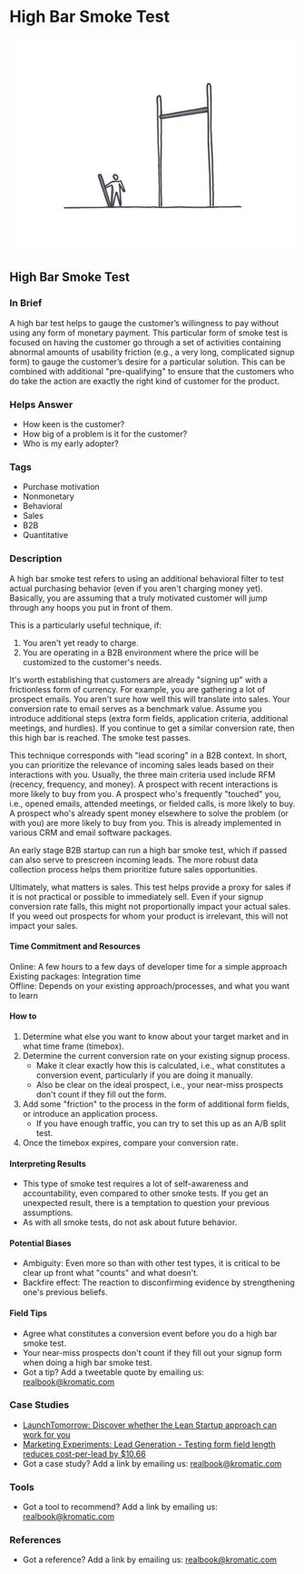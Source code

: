 # High Bar Smoke Test

![](../.gitbook/assets/illustration-high-bar-test.png)

## High Bar Smoke Test

### In Brief

A high bar test helps to gauge the customer’s willingness to pay without using any form of monetary payment. This particular form of smoke test is focused on having the customer go through a set of activities containing abnormal amounts of usability friction \(e.g., a very long, complicated signup form\) to gauge the customer’s desire for a particular solution. This can be combined with additional "pre-qualifying" to ensure that the customers who do take the action are exactly the right kind of customer for the product.

### Helps Answer

* How keen is the customer? 
* How big of a problem is it for the customer? 
* Who is my early adopter?

### Tags

* Purchase motivation
* Nonmonetary
* Behavioral
* Sales 
* B2B
* Quantitative

### Description

A high bar smoke test refers to using an additional behavioral filter to test actual purchasing behavior \(even if you aren't charging money yet\). Basically, you are assuming that a truly motivated customer will jump through any hoops you put in front of them.

This is a particularly useful technique, if:  
1. You aren't yet ready to charge.  
2. You are operating in a B2B environment where the price will be customized to the customer's needs.

It's worth establishing that customers are already "signing up" with a frictionless form of currency. For example, you are gathering a lot of prospect emails. You aren't sure how well this will translate into sales. Your conversion rate to email serves as a benchmark value. Assume you introduce additional steps \(extra form fields, application criteria, additional meetings, and hurdles\). If you continue to get a similar conversion rate, then this high bar is reached. The smoke test passes.

This technique corresponds with "lead scoring" in a B2B context. In short, you can prioritize the relevance of incoming sales leads based on their interactions with you. Usually, the three main criteria used include RFM \(recency, frequency, and money\). A prospect with recent interactions is more likely to buy from you. A prospect who's frequently "touched" you, i.e., opened emails, attended meetings, or fielded calls, is more likely to buy. A prospect who's already spent money elsewhere to solve the problem \(or with you\) are more likely to buy from you. This is already implemented in various CRM and email software packages.

An early stage B2B startup can run a high bar smoke test, which if passed can also serve to prescreen incoming leads. The more robust data collection process helps them prioritize future sales opportunities.

Ultimately, what matters is sales. This test helps provide a proxy for sales if it is not practical or possible to immediately sell. Even if your signup conversion rate falls, this might not proportionally impact your actual sales. If you weed out prospects for whom your product is irrelevant, this will not impact your sales.

#### Time Commitment and Resources

Online: A few hours to a few days of developer time for a simple approach  
Existing packages: Integration time  
Offline: Depends on your existing approach/processes, and what you want to learn

#### How to

1. Determine what else you want to know about your target market and in what time frame \(timebox\).
2. Determine the current conversion rate on your existing signup process.
   * Make it clear exactly how this is calculated, i.e., what constitutes a conversion event, particularly if you are doing it manually.
   * Also be clear on the ideal prospect, i.e., your near-miss prospects don't count if they fill out the form.
3. Add some "friction" to the process in the form of additional form fields, or introduce an application process.
   * If you have enough traffic, you can try to set this up as an A/B split test.
4. Once the timebox expires, compare your conversion rate. 

#### Interpreting Results

* This type of smoke test requires a lot of self-awareness and accountability, even compared to other smoke tests. If you get an unexpected result, there is a temptation to question your previous assumptions.
* As with all smoke tests, do not ask about future behavior.

#### Potential Biases

* Ambiguity: Even more so than with other test types, it is critical to be clear up front what "counts" and what doesn't. 
* Backfire effect: The reaction to disconfirming evidence by strengthening one's previous beliefs.

#### Field Tips

* Agree what constitutes a conversion event before you do a high bar smoke test.
* Your near-miss prospects don't count if they fill out your signup form when doing a high bar smoke test.
* Got a tip? Add a tweetable quote by emailing us: [realbook@kromatic.com](mailto:realbook@kromatic.com)

### Case Studies

* [LaunchTomorrow: Discover whether the Lean Startup approach can work for you](http://leanstartupquiz.launchtomorrow.com/)
* [Marketing Experiments: Lead Generation - Testing form field length reduces cost-per-lead by $10.66](http://www.marketingexperiments.com/blog/internet-marketing-strategy/lead-generation-testing-form-field-length-reduces-cost-per-lead-by-10-66.html)
* Got a case study? Add a link by emailing us: [realbook@kromatic.com](mailto:realbook@kromatic.com)

### Tools

* Got a tool to recommend? Add a link by emailing us: [realbook@kromatic.com](mailto:realbook@kromatic.com)

### References

* Got a reference? Add a link by emailing us: [realbook@kromatic.com](https://github.com/trikro/the-real-startup-book/tree/6a17bc36666863334ffdefad4f2a9abf3e12ce13/part4-evaluative_market_experiment/realbook@kromatic.com)

